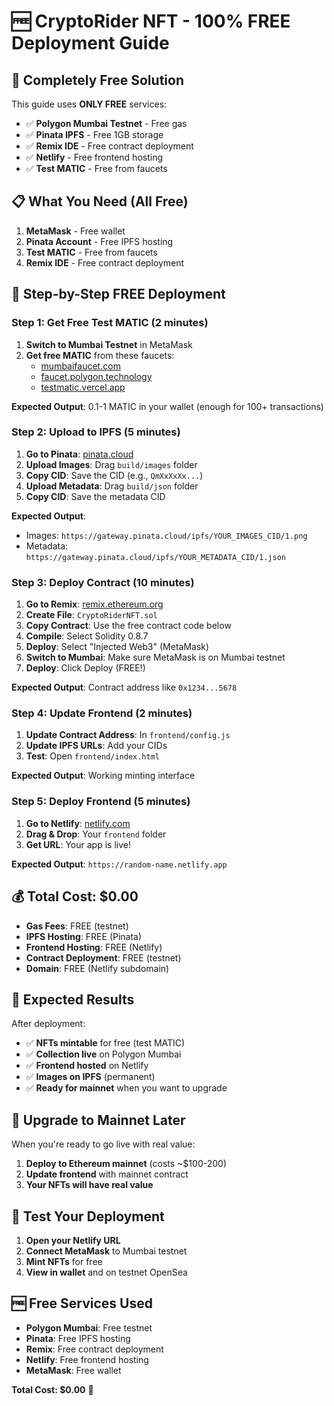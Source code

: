 # 🆓 CryptoRider NFT - 100% FREE Deployment Guide

## 🎯 Completely Free Solution

This guide uses **ONLY FREE** services:
- ✅ **Polygon Mumbai Testnet** - Free gas
- ✅ **Pinata IPFS** - Free 1GB storage
- ✅ **Remix IDE** - Free contract deployment
- ✅ **Netlify** - Free frontend hosting
- ✅ **Test MATIC** - Free from faucets

## 📋 What You Need (All Free)

1. **MetaMask** - Free wallet
2. **Pinata Account** - Free IPFS hosting
3. **Test MATIC** - Free from faucets
4. **Remix IDE** - Free contract deployment

## 🚀 Step-by-Step FREE Deployment

### Step 1: Get Free Test MATIC (2 minutes)

1. **Switch to Mumbai Testnet** in MetaMask
2. **Get free MATIC** from these faucets:
   - [mumbaifaucet.com](https://mumbaifaucet.com)
   - [faucet.polygon.technology](https://faucet.polygon.technology)
   - [testmatic.vercel.app](https://testmatic.vercel.app)

**Expected Output**: 0.1-1 MATIC in your wallet (enough for 100+ transactions)

### Step 2: Upload to IPFS (5 minutes)

1. **Go to Pinata**: [pinata.cloud](https://pinata.cloud)
2. **Upload Images**: Drag `build/images` folder
3. **Copy CID**: Save the CID (e.g., `QmXxXxXx...`)
4. **Upload Metadata**: Drag `build/json` folder
5. **Copy CID**: Save the metadata CID

**Expected Output**: 
- Images: `https://gateway.pinata.cloud/ipfs/YOUR_IMAGES_CID/1.png`
- Metadata: `https://gateway.pinata.cloud/ipfs/YOUR_METADATA_CID/1.json`

### Step 3: Deploy Contract (10 minutes)

1. **Go to Remix**: [remix.ethereum.org](https://remix.ethereum.org)
2. **Create File**: `CryptoRiderNFT.sol`
3. **Copy Contract**: Use the free contract code below
4. **Compile**: Select Solidity 0.8.7
5. **Deploy**: Select "Injected Web3" (MetaMask)
6. **Switch to Mumbai**: Make sure MetaMask is on Mumbai testnet
7. **Deploy**: Click Deploy (FREE!)

**Expected Output**: Contract address like `0x1234...5678`

### Step 4: Update Frontend (2 minutes)

1. **Update Contract Address**: In `frontend/config.js`
2. **Update IPFS URLs**: Add your CIDs
3. **Test**: Open `frontend/index.html`

**Expected Output**: Working minting interface

### Step 5: Deploy Frontend (5 minutes)

1. **Go to Netlify**: [netlify.com](https://netlify.com)
2. **Drag & Drop**: Your `frontend` folder
3. **Get URL**: Your app is live!

**Expected Output**: `https://random-name.netlify.app`

## 💰 Total Cost: $0.00

- **Gas Fees**: FREE (testnet)
- **IPFS Hosting**: FREE (Pinata)
- **Frontend Hosting**: FREE (Netlify)
- **Contract Deployment**: FREE (testnet)
- **Domain**: FREE (Netlify subdomain)

## 🎉 Expected Results

After deployment:
- ✅ **NFTs mintable** for free (test MATIC)
- ✅ **Collection live** on Polygon Mumbai
- ✅ **Frontend hosted** on Netlify
- ✅ **Images on IPFS** (permanent)
- ✅ **Ready for mainnet** when you want to upgrade

## 🔄 Upgrade to Mainnet Later

When you're ready to go live with real value:
1. **Deploy to Ethereum mainnet** (costs ~$100-200)
2. **Update frontend** with mainnet contract
3. **Your NFTs will have real value**

## 📱 Test Your Deployment

1. **Open your Netlify URL**
2. **Connect MetaMask** to Mumbai testnet
3. **Mint NFTs** for free
4. **View in wallet** and on testnet OpenSea

## 🆓 Free Services Used

- **Polygon Mumbai**: Free testnet
- **Pinata**: Free IPFS hosting
- **Remix**: Free contract deployment
- **Netlify**: Free frontend hosting
- **MetaMask**: Free wallet

**Total Cost: $0.00** 🎉
